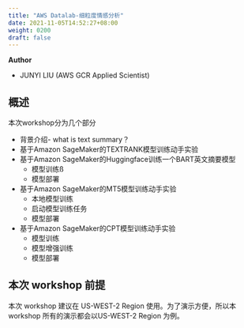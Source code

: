 ```yaml
---
title: "AWS Datalab-细粒度情感分析"
date: 2021-11-05T14:52:27+08:00
weight: 0200
draft: false
---
```



**Author**

* JUNYI LIU (AWS GCR Applied Scientist)

## 概述

本次workshop分为几个部分

* 背景介绍- what is text summary？
* 基于Amazon SageMaker的TEXTRANK模型训练动手实验
* 基于Amazon SageMaker的Huggingface训练一个BART英文摘要模型
    * 模型训练ß
    * 模型部署
* 基于Amazon SageMaker的MT5模型训练动手实验
    * 本地模型训练
    * 启动模型训练任务
    * 模型部署
* 基于Amazon SageMaker的CPT模型训练动手实验 
    * 模型训练
    * 模型增强训练
    * 模型部署

## 本次 workshop 前提

本次 workshop 建议在 US-WEST-2 Region 使用。为了演示方便，所以本 workshop 所有的演示都会以US-WEST-2 Region 为例。



